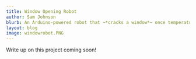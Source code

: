 ```yaml
---
title: Window Opening Robot
author: Sam Johnson
blurb: An Arduino-powered robot that ~*cracks a window*~ once temperature reaches a certain threshold.
layout: blog
image: windowrobot.PNG
---
```


Write up on this project coming soon!